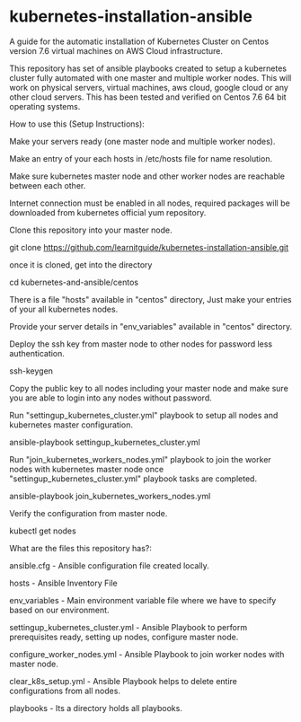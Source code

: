 # kubernetes-installation-ansible
A guide for the automatic installation of Kubernetes Cluster on Centos version 7.6 virtual machines on AWS Cloud infrastructure.

This repository has set of ansible playbooks created to setup a kubernetes cluster fully automated with one master and multiple worker nodes. This will work on physical servers, virtual machines, aws cloud, google cloud or any other cloud servers. This has been tested and verified on Centos 7.6 64 bit operating systems.

How to use this (Setup Instructions):

Make your servers ready (one master node and multiple worker nodes).

Make an entry of your each hosts in /etc/hosts file for name resolution.

Make sure kubernetes master node and other worker nodes are reachable between each other.

Internet connection must be enabled in all nodes, required packages will be downloaded from kubernetes official yum repository.

Clone this repository into your master node.

git clone https://github.com/learnitguide/kubernetes-installation-ansible.git

once it is cloned, get into the directory

cd kubernetes-and-ansible/centos

There is a file "hosts" available in "centos" directory, Just make your entries of your all kubernetes nodes.

Provide your server details in "env_variables" available in "centos" directory.

Deploy the ssh key from master node to other nodes for password less authentication.

ssh-keygen

Copy the public key to all nodes including your master node and make sure you are able to login into any nodes without password.

Run "settingup_kubernetes_cluster.yml" playbook to setup all nodes and kubernetes master configuration.

ansible-playbook settingup_kubernetes_cluster.yml

Run "join_kubernetes_workers_nodes.yml" playbook to join the worker nodes with kubernetes master node once "settingup_kubernetes_cluster.yml" playbook tasks are completed.

ansible-playbook join_kubernetes_workers_nodes.yml

Verify the configuration from master node.

kubectl get nodes

What are the files this repository has?:

ansible.cfg - Ansible configuration file created locally.

hosts - Ansible Inventory File

env_variables - Main environment variable file where we have to specify based on our environment.

settingup_kubernetes_cluster.yml - Ansible Playbook to perform prerequisites ready, setting up nodes, configure master node.

configure_worker_nodes.yml - Ansible Playbook to join worker nodes with master node.

clear_k8s_setup.yml - Ansible Playbook helps to delete entire configurations from all nodes.

playbooks - Its a directory holds all playbooks.
